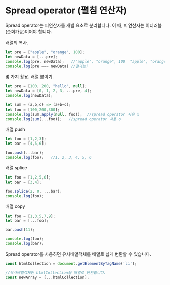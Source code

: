 # Spread operator (펼침 연산자)

Spread operator는 피연산자를 개별 요소로 분리합니다. 이 때, 피연산자는 이터러블(순회가능)이어야 합니다.

배열의 복사.

```js
let pre = ["apple", "orange", 100];
let newData = [...pre];
console.log(pre, newData);   //"apple", "orange", 100  "apple", "orange", 100
console.log(pre === newData) //결과는?
```

몇 가지 활용.
배열 붙이기.
```js
let pre = [100, 200, "hello", null];
let newData = [0, 1, 2, 3, ...pre, 4];
console.log(newData);

let sum = (a,b,c) => (a+b+c);
let foo = [100,200,300];
console.log(sum.apply(null, foo));  //spread operator 사용 x
console.log(sum(...foo));   //spread operator 사용 o
```

배열 push
```js
let foo = [1,2,3];
let bar = [4,5,6];

foo.push(...bar);
console.log(foo);   //1, 2, 3, 4, 5, 6
```

배열 splice
```js
let foo = [1,2,5,6];
let bar = [3,4];

foo.splice(2, 0, ...bar);
console.log(foo);
```

배열 copy
```js
let foo = [1,3,5,7,9];
let bar = [...foo];

bar.push(11);

console.log(foo);
console.log(bar);
```

Spread operator를 사용하면 유사배열객체를 배열로 쉽게 변환할 수 있습니다.
```js
const htmlCollection = document.getElementByTagName('li');

//유사배열객체인 htmlCollection을 배열로 변환합니다.
const newArray = [...htmlCollection];
```